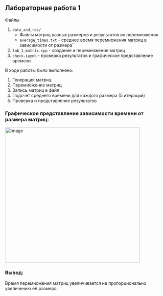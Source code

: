 ## Лабораторная работа 1
Файлы:
1. `data_and_res/`
    - Файлы матриц разных размеров и результатов их перемножения 
    - `average_times.txt` - среднее время перемножения матриц в зависимости от размера``
2. `lab_1_matrix.cpp` - создание и перемножение матриц
3. `check.ipynb` - проверка результатов и графическое представление времени

В ходе работы было выполнено:
1. Генерация матриц
2. Перемножение матриц
3. Запись матриц в файл
4. Подсчет среднего времени для каждого размера (5 итераций)
5. Проверка и представление результатов

### Графическое представление зависимости времени от размера матриц:
<img width="440" alt="image" src="https://github.com/daryaskhrv/Parallel_prog_6sem/assets/113370290/4a75d97a-af85-41a0-b8f2-e991a6a851d4">

### Вывод:
Время перемножения матриц увеличивается не пропорционально увеличению её размера.

